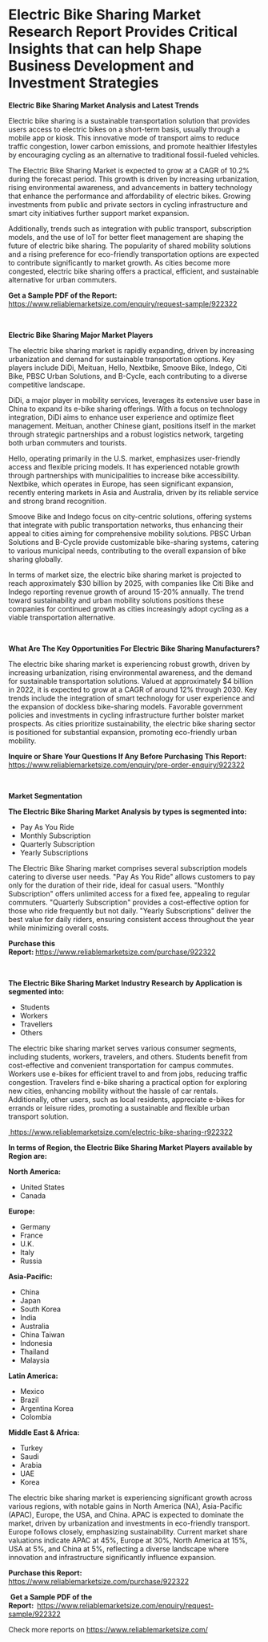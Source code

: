 <p><h1>Electric Bike Sharing Market Research Report Provides Critical Insights that can help Shape Business Development and Investment Strategies</h1></p><p><strong>Electric Bike Sharing Market Analysis and Latest Trends</strong></p>
<p><p>Electric bike sharing is a sustainable transportation solution that provides users access to electric bikes on a short-term basis, usually through a mobile app or kiosk. This innovative mode of transport aims to reduce traffic congestion, lower carbon emissions, and promote healthier lifestyles by encouraging cycling as an alternative to traditional fossil-fueled vehicles.</p><p>The Electric Bike Sharing Market is expected to grow at a CAGR of 10.2% during the forecast period. This growth is driven by increasing urbanization, rising environmental awareness, and advancements in battery technology that enhance the performance and affordability of electric bikes. Growing investments from public and private sectors in cycling infrastructure and smart city initiatives further support market expansion. </p><p>Additionally, trends such as integration with public transport, subscription models, and the use of IoT for better fleet management are shaping the future of electric bike sharing. The popularity of shared mobility solutions and a rising preference for eco-friendly transportation options are expected to contribute significantly to market growth. As cities become more congested, electric bike sharing offers a practical, efficient, and sustainable alternative for urban commuters.</p></p>
<p><strong>Get a Sample PDF of the Report:&nbsp;</strong> <a href="https://www.reliablemarketsize.com/enquiry/request-sample/922322?utm_campaign=2808&utm_medium=2&utm_source=Github&utm_content=ia&utm_term=07032025&utm_id=electric-bike-sharing">https://www.reliablemarketsize.com/enquiry/request-sample/922322</a></p>
<p>&nbsp;</p>
<p><strong>Electric Bike Sharing Major Market Players</strong></p>
<p><p>The electric bike sharing market is rapidly expanding, driven by increasing urbanization and demand for sustainable transportation options. Key players include DiDi, Meituan, Hello, Nextbike, Smoove Bike, Indego, Citi Bike, PBSC Urban Solutions, and B-Cycle, each contributing to a diverse competitive landscape.</p><p>DiDi, a major player in mobility services, leverages its extensive user base in China to expand its e-bike sharing offerings. With a focus on technology integration, DiDi aims to enhance user experience and optimize fleet management. Meituan, another Chinese giant, positions itself in the market through strategic partnerships and a robust logistics network, targeting both urban commuters and tourists.</p><p>Hello, operating primarily in the U.S. market, emphasizes user-friendly access and flexible pricing models. It has experienced notable growth through partnerships with municipalities to increase bike accessibility. Nextbike, which operates in Europe, has seen significant expansion, recently entering markets in Asia and Australia, driven by its reliable service and strong brand recognition.</p><p>Smoove Bike and Indego focus on city-centric solutions, offering systems that integrate with public transportation networks, thus enhancing their appeal to cities aiming for comprehensive mobility solutions. PBSC Urban Solutions and B-Cycle provide customizable bike-sharing systems, catering to various municipal needs, contributing to the overall expansion of bike sharing globally.</p><p>In terms of market size, the electric bike sharing market is projected to reach approximately $30 billion by 2025, with companies like Citi Bike and Indego reporting revenue growth of around 15-20% annually. The trend toward sustainability and urban mobility solutions positions these companies for continued growth as cities increasingly adopt cycling as a viable transportation alternative.</p></p>
<p>&nbsp;</p>
<p><strong>What Are The Key Opportunities For Electric Bike Sharing Manufacturers?</strong></p>
<p><p>The electric bike sharing market is experiencing robust growth, driven by increasing urbanization, rising environmental awareness, and the demand for sustainable transportation solutions. Valued at approximately $4 billion in 2022, it is expected to grow at a CAGR of around 12% through 2030. Key trends include the integration of smart technology for user experience and the expansion of dockless bike-sharing models. Favorable government policies and investments in cycling infrastructure further bolster market prospects. As cities prioritize sustainability, the electric bike sharing sector is positioned for substantial expansion, promoting eco-friendly urban mobility.</p></p>
<p><strong>Inquire or Share Your Questions If Any Before Purchasing This Report:</strong> <a href="https://www.reliablemarketsize.com/enquiry/pre-order-enquiry/922322?utm_campaign=2808&utm_medium=2&utm_source=Github&utm_content=ia&utm_term=07032025&utm_id=electric-bike-sharing">https://www.reliablemarketsize.com/enquiry/pre-order-enquiry/922322</a></p>
<p>&nbsp;</p>
<p><strong>Market Segmentation</strong></p>
<p><strong>The Electric Bike Sharing Market Analysis by types is segmented into:</strong></p>
<p><ul><li>Pay As You Ride</li><li>Monthly Subscription</li><li>Quarterly Subscription</li><li>Yearly Subscriptions</li></ul></p>
<p><p>The Electric Bike Sharing market comprises several subscription models catering to diverse user needs. "Pay As You Ride" allows customers to pay only for the duration of their ride, ideal for casual users. "Monthly Subscription" offers unlimited access for a fixed fee, appealing to regular commuters. "Quarterly Subscription" provides a cost-effective option for those who ride frequently but not daily. "Yearly Subscriptions" deliver the best value for daily riders, ensuring consistent access throughout the year while minimizing overall costs.</p></p>
<p><strong>Purchase this Report:&nbsp;</strong><a href="https://www.reliablemarketsize.com/purchase/922322?utm_campaign=2808&utm_medium=2&utm_source=Github&utm_content=ia&utm_term=07032025&utm_id=electric-bike-sharing">https://www.reliablemarketsize.com/purchase/922322</a></p>
<p>&nbsp;</p>
<p><strong>The Electric Bike Sharing Market Industry Research by Application is segmented into:</strong></p>
<p><ul><li>Students</li><li>Workers</li><li>Travellers</li><li>Others</li></ul></p>
<p><p>The electric bike sharing market serves various consumer segments, including students, workers, travelers, and others. Students benefit from cost-effective and convenient transportation for campus commutes. Workers use e-bikes for efficient travel to and from jobs, reducing traffic congestion. Travelers find e-bike sharing a practical option for exploring new cities, enhancing mobility without the hassle of car rentals. Additionally, other users, such as local residents, appreciate e-bikes for errands or leisure rides, promoting a sustainable and flexible urban transport solution.</p></p>
<p><a href="https://www.reliablemarketsize.com/electric-bike-sharing-r922322?utm_campaign=2808&utm_medium=2&utm_source=Github&utm_content=ia&utm_term=07032025&utm_id=electric-bike-sharing">&nbsp;https://www.reliablemarketsize.com/electric-bike-sharing-r922322</a></p>
<p><strong>In terms of Region, the Electric Bike Sharing Market Players available by Region are:</strong></p>
<p>
    <p> <strong> North America: </strong>
        <ul>
            <li>United States</li>
            <li>Canada</li>
        </ul>
        </p> 
    <p> <strong> Europe: </strong>
        <ul>
            <li>Germany</li>
            <li>France</li>
            <li>U.K.</li>
            <li>Italy</li>
            <li>Russia</li>
        </ul>
        </p> 
    <p> <strong> Asia-Pacific: </strong>
        <ul>
            <li>China</li>
            <li>Japan</li>
            <li>South Korea</li>
            <li>India</li>
            <li>Australia</li>
            <li>China Taiwan</li>
            <li>Indonesia</li>
            <li>Thailand</li>
            <li>Malaysia</li>
        </ul>
        </p> 
    <p> <strong> Latin America: </strong>
        <ul>
            <li>Mexico</li>
            <li>Brazil</li>
            <li>Argentina Korea</li>
            <li>Colombia</li>
        </ul>
        </p> 
    <p> <strong> Middle East & Africa: </strong>
        <ul>
            <li>Turkey</li>
            <li>Saudi</li>
            <li>Arabia</li>
            <li>UAE</li>
            <li>Korea</li>
        </ul>
    </p>
    </p>
<p><p>The electric bike sharing market is experiencing significant growth across various regions, with notable gains in North America (NA), Asia-Pacific (APAC), Europe, the USA, and China. APAC is expected to dominate the market, driven by urbanization and investments in eco-friendly transport. Europe follows closely, emphasizing sustainability. Current market share valuations indicate APAC at 45%, Europe at 30%, North America at 15%, USA at 5%, and China at 5%, reflecting a diverse landscape where innovation and infrastructure significantly influence expansion.</p></p>
<p><strong>Purchase this Report: </strong><a href="https://www.reliablemarketsize.com/purchase/922322?utm_campaign=2808&utm_medium=2&utm_source=Github&utm_content=ia&utm_term=07032025&utm_id=electric-bike-sharing">https://www.reliablemarketsize.com/purchase/922322</a></p>
<p>&nbsp;<strong>Get a Sample PDF of the Report:&nbsp;&nbsp;</strong><a href="https://www.reliablemarketsize.com/enquiry/request-sample/922322?utm_campaign=2808&utm_medium=2&utm_source=Github&utm_content=ia&utm_term=07032025&utm_id=electric-bike-sharing">https://www.reliablemarketsize.com/enquiry/request-sample/922322</a></p>
<p><strong></strong></p>
<p>Check more reports on <a href="https://www.reliablemarketsize.com/?utm_campaign=2808&utm_medium=2&utm_source=Github&utm_content=ia&utm_term=07032025&utm_id=electric-bike-sharing">https://www.reliablemarketsize.com/</a></p>